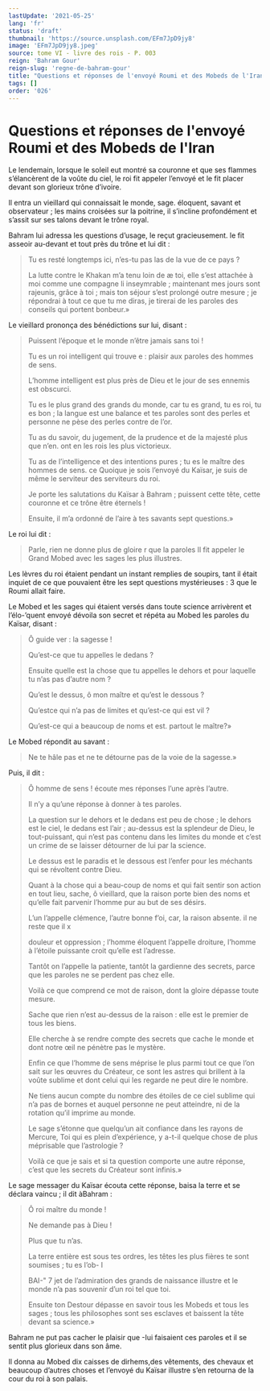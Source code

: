 ```yaml
---
lastUpdate: '2021-05-25'
lang: 'fr'
status: 'draft'
thumbnail: 'https://source.unsplash.com/EFm7JpD9jy8'
image: 'EFm7JpD9jy8.jpeg'
source: tome VI - livre des rois - P. 003
reign: 'Bahram Gour'
reign-slug: 'regne-de-bahram-gour'
title: "Questions et réponses de l'envoyé Roumi et des Mobeds de l'Iran | Le Livre des Rois | Shâhnâmeh"
tags: []
order: '026'
---
```


<!-- LTeX: language=fr -->

# Questions et réponses de l'envoyé Roumi et des Mobeds de l'Iran

Le lendemain, lorsque le soleil eut montré sa couronne et que ses flammes s’élancèrent de la voûte du ciel, le roi fit appeler l’envoyé et le fit placer devant son glorieux trône d’ivoire.

Il entra un vieillard qui connaissait le monde, sage. éloquent, savant et observateur ; les mains croisées sur la poitrine, il s’incline profondément et s’assit sur ses talons devant le trône royal.

Bahram lui adressa les questions d’usage, le reçut gracieusement. le fit asseoir au-devant et tout près du trône et lui dit :

> Tu es resté longtemps ici, n’es-tu pas las de la vue de ce pays ?
>
> La lutte contre le Khakan m’a tenu loin de
æ toi, elle s’est attachée à moi comme une compagne li inseymrable ; maintenant mes jours sont rajeunis, grâce à toi ; mais ton séjour s’est prolongé outre mesure ; je répondrai à tout ce que tu me diras, je tirerai de les paroles des conseils qui portent bonbeur.»

Le vieillard prononça des bénédictions sur lui, disant :

> Puissent l’époque et le monde n’être jamais sans toi !
>
> Tu es un roi intelligent qui trouve e : plaisir aux paroles des hommes de sens.
>
> L’homme intelligent est plus près de Dieu et le jour de ses ennemis est obscurci.
>
> Tu es le plus grand des grands du monde, car tu es grand, tu es roi, tu es bon ; la langue est une balance et tes paroles sont des perles et personne ne pèse des perles contre de l’or.
>
> Tu as du savoir, du jugement, de la prudence et de la majesté plus que n’en. ont en les rois les plus victorieux.
>
> Tu as de l’intelligence et des intentions pures ; tu es le maître des hommes de sens. ce Quoique je sois l’envoyé du Kaïsar, je suis de même le serviteur des serviteurs du roi.
>
> Je porte les salutations du Kaïsar à Bahram ; puissent cette tête, cette couronne et ce trône être éternels !
>
> Ensuite, il m’a ordonné de l’aire à tes savants sept questions.»

Le roi lui dit :

> Parle, rien ne donne plus de gloire r que la paroles Il fit appeler le Grand Mobed avec les sages les plus illustres.

Les lèvres du roi étaient pendant un instant remplies de soupirs, tant il était inquiet de ce que pouvaient être les sept questions mystérieuses : 3 que le Roumi allait faire.

Le Mobed et les sages qui étaient versés dans toute science arrivèrent et l’élo-’quent envoyé dévoila son secret et répéta au Mobed les paroles du Kaïsar, disant :

> Ô guide ver : la sagesse !
>
> Qu’est-ce que tu appelles le dedans ?
>
> Ensuite quelle est la chose que tu appelles le dehors et pour laquelle tu n’as pas d’autre nom ?
>
> Qu’est le dessus, ô mon maître et qu’est le dessous ?
>
> Qu’estce qui n’a pas de limites et qu’est-ce qui est vil ?
>
> Qu’est-ce qui a beaucoup de noms et est. partout le maître?»

Le Mobed répondit au savant :

> Ne te hâle pas et ne te détourne pas de la voie de la sagesse.»

Puis, il dit :

> Ô homme de sens ! écoute mes réponses l’une après l’autre.
>
> Il n’y a qu’une réponse à donner à tes paroles.
>
> La question sur le dehors et le dedans est peu de chose ; le dehors est le ciel, le dedans est l’air ; au-dessus est la splendeur de Dieu, le tout-puissant, qui n’est pas contenu dans les limites du monde et c’est un crime de se laisser détourner de lui par la science.
>
> Le dessus est le paradis et le dessous est l’enfer pour les méchants qui se révoltent contre Dieu.
>
> Quant à la chose qui a beau-coup de noms et qui fait sentir son action en tout lieu, sache, ô vieillard, que la raison porte bien des noms et qu’elle fait parvenir l’homme pur au but de ses désirs.
>
> L’un l’appelle clémence, l’autre bonne f’oi, car, la raison absente. il ne reste que il x
>
> douleur et oppression ; l’homme éloquent l’appelle droiture, l’homme à l’étoile puissante croit qu’elle est l’adresse.
>
> Tantôt on l’appelle la patiente, tantôt la gardienne des secrets, parce que les paroles ne se perdent pas chez elle.
>
> Voilà ce que comprend ce mot de raison, dont la gloire dépasse toute mesure.
>
> Sache que rien n’est au-dessus de la raison : elle est le premier de tous les biens.
>
> Elle cherche à se rendre compte des secrets que cache le monde et dont notre œil ne pénètre pas le mystère.
>
> Enfin ce que l’homme de sens méprise le plus parmi tout ce que l’on sait sur les œuvres du Créateur, ce sont les astres qui brillent à la voûte sublime et dont celui qui les regarde ne peut dire le nombre.
>
> Ne tiens aucun compte du nombre des étoiles de ce ciel sublime qui n’a pas de bornes et auquel personne ne peut atteindre, ni de la rotation qu’il imprime au monde.
>
> Le sage s’étonne que quelqu’un ait confiance dans les rayons de Mercure, Toi qui es plein d’expérience, y a-t-il quelque chose de plus méprisable que l’astrologie ?
>
> Voilà ce que je sais et si ta question comporte une autre réponse, c’est que les secrets du Créateur sont infinis.»

Le sage messager du Kaïsar écouta cette réponse, baisa la terre et se déclara vaincu ; il dit àBahram :

> Ô roi maître du monde !
>
> Ne demande pas à Dieu !
>
> Plus que tu n’as.
>
> La terre entière est sous tes ordres, les têtes les plus fières te sont soumises ; tu es l’ob-
I
>
> BAI-" 7 jet de l’admiration des grands de naissance illustre et le monde n’a pas souvenir d’un roi tel que toi.
>
> Ensuite ton Destour dépasse en savoir tous les Mobeds et tous les sages ; tous les philosophes sont ses esclaves et baissent la tête devant sa science.»

Bahram ne put pas cacher le plaisir que -Iui faisaient ces paroles et il se sentit plus glorieux dans son âme.

Il donna au Mobed dix caisses de dirhems,des vêtements, des chevaux et beaucoup d’autres choses et l’envoyé du Kaïsar illustre s’en retourna de la cour du roi à son palais.
